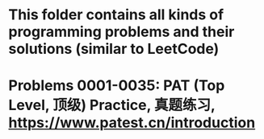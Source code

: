 # This folder contains all kinds of programming problems and their solutions (similar to LeetCode)

# Problems 0001-0035: PAT (Top Level, 顶级) Practice, 真题练习, https://www.patest.cn/introduction